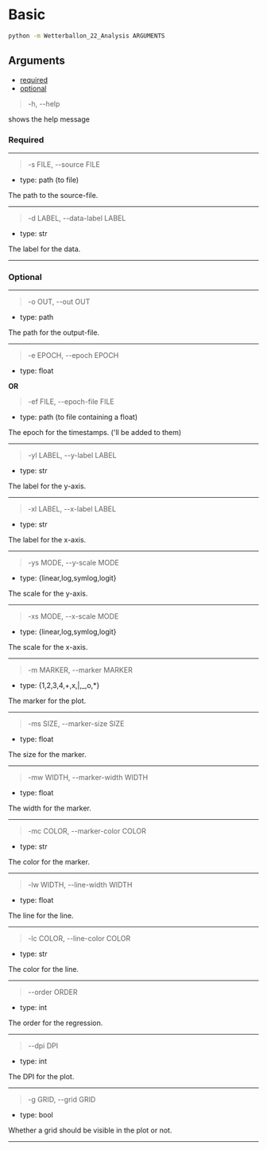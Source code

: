 # Basic

```bash
python -m Wetterballon_22_Analysis ARGUMENTS
```

## Arguments

- [required](#required)
- [optional](#optional)

> -h, --help

shows the help message


### Required

---
> -s FILE, --source FILE

* type: path (to file)

The path to the source-file.

---
> -d LABEL, --data-label LABEL

* type: str

The label for the data.

---

### Optional

---
> -o OUT, --out OUT

* type: path

The path for the output-file.

---
> -e EPOCH, --epoch EPOCH

* type: float

**OR**

> -ef FILE, --epoch-file FILE

* type: path (to file containing a float)

The epoch for the timestamps. ('ll be added to them)

---
> -yl LABEL, --y-label LABEL

* type: str

The label for the y-axis.

---
> -xl LABEL, --x-label LABEL

* type: str

The label for the x-axis.

---
> -ys MODE, --y-scale MODE

* type: {linear,log,symlog,logit}

The scale for the y-axis.

---
> -xs MODE, --x-scale MODE

* type: {linear,log,symlog,logit}

The scale for the x-axis.

---
> -m MARKER, --marker MARKER

* type: {1,2,3,4,+,x,|,\_,o,\*}

The marker for the plot.

---
> -ms SIZE, --marker-size SIZE

* type: float

The size for the marker.

---
> -mw WIDTH, --marker-width WIDTH

* type: float

The width for the marker.

---
> -mc COLOR, --marker-color COLOR

* type: str

The color for the marker.

---
> -lw WIDTH, --line-width WIDTH

* type: float

The line for the line.

---
> -lc COLOR, --line-color COLOR

* type: str

The color for the line.

---
> --order ORDER

* type: int

The order for the regression.

---
> --dpi DPI

* type: int

The DPI for the plot.

---
> -g GRID, --grid GRID

* type: bool

Whether a grid should be visible in the plot or not.

---
